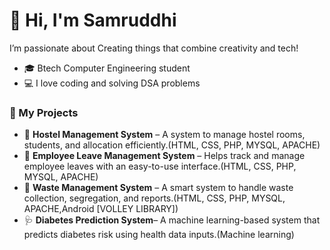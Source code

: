 # 👋 Hi, I'm Samruddhi

I’m passionate about Creating things that combine creativity and tech!

- 🎓 Btech Computer Engineering student
- 💻 I love coding and solving DSA problems

### 💼 My Projects

- 🏨 **Hostel Management System** – A system to manage hostel rooms, students, and allocation efficiently.(HTML, CSS, PHP, MYSQL, APACHE)
- 🧾 **Employee Leave Management System** – Helps track and manage employee leaves with an easy-to-use interface.(HTML, CSS, PHP, MYSQL, APACHE)
- 🚮 **Waste Management System** – A smart system to handle waste collection, segregation, and reports.(HTML, CSS, PHP, MYSQL, APACHE,Android [VOLLEY LIBRARY])
- 🩺 **Diabetes Prediction System**– A machine learning-based system that predicts diabetes risk using health data inputs.(Machine learning)






